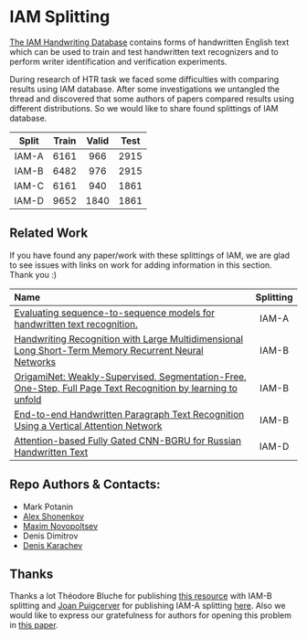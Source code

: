 
# IAM Splitting

[The IAM Handwriting Database](https://fki.tic.heia-fr.ch/databases/iam-handwriting-database) 
contains forms of handwritten English text which can be used to train and test handwritten 
text recognizers and to perform writer identification and verification experiments.

During research of HTR task we faced some difficulties with comparing results using IAM database.
After some investigations we untangled the thread and discovered that some authors of papers 
compared results using different distributions. 
So we would like to share found splittings of IAM database.

| Split     | Train     | Valid     | Test      |
| :---:     | :---:     | :---:     | :---:     |
| IAM-A     | 6161      | 966       | 2915      |
| IAM-B     | 6482      | 976       | 2915      |
| IAM-C     | 6161      | 940       | 1861      |
| IAM-D     | 9652      | 1840      | 1861      |



## Related Work
If you have found any paper/work with these splittings of IAM, 
we are glad to see issues with links on work for adding information in this section. Thank you :)

| Name                                                                                                                                                                     | Splitting        |
| :---                                                                                                                                                                     | :---:            |  
| [Evaluating sequence-to-sequence models for handwritten text recognition.](https://arxiv.org/abs/1903.07377)                                                             | IAM-A            | 
| [Handwriting Recognition with Large Multidimensional Long Short-Term Memory Recurrent Neural Networks](https://www.vision.rwth-aachen.de/media/papers/MDLSTM_final.pdf)  | IAM-B            |
| [OrigamiNet: Weakly-Supervised, Segmentation-Free, One-Step, Full Page Text Recognition by learning to unfold](https://arxiv.org/pdf/2006.07491.pdf)                     | IAM-B            |
| [End-to-end Handwritten Paragraph Text Recognition Using a Vertical Attention Network](https://arxiv.org/pdf/2012.03868.pdf)                                             | IAM-B            |
| [Attention-based Fully Gated CNN-BGRU for Russian Handwritten Text](https://arxiv.org/pdf/2008.05373.pdf)                                                                | IAM-D            |


## Repo Authors & Contacts:

- Mark Potanin
- [Alex Shonenkov](https://www.kaggle.com/shonenkov)
- [Maxim Novopoltsev](https://github.com/maximazzik)
- Denis Dimitrov
- [Denis Karachev](https://github.com/thedenk/)

## Thanks

Thanks a lot Théodore Bluche for publishing [this resource](http://www.tbluche.com/resources.html) with IAM-B splitting and
[Joan Puigcerver](https://github.com/jpuigcerver) for publishing IAM-A splitting [here](https://github.com/jpuigcerver/Laia/tree/master/egs/iam/data/part/lines/aachen). 
Also we would like to express our gratefulness for authors for opening this problem in [this paper](https://arxiv.org/pdf/1903.07377.pdf).